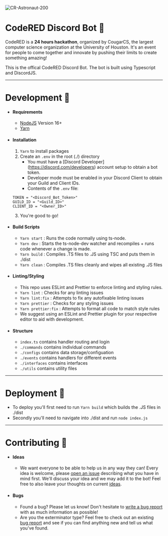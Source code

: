 ![CR-Astronaut-200](https://user-images.githubusercontent.com/44646589/173269384-4cf87e8d-83b1-4d0d-b867-568d4781fb2d.png)

# CodeRED Discord Bot 🤖

CodeRED is a **24 hours hackathon**, organized by CougarCS, the largest computer science organization at the University of Houston. It's an event for people to come together and innovate by pushing their limits to create something amazing!

This is the offical CodeRED Discord Bot. The bot is built using Typescript and DiscordJS.

<hr/>

# Development 🔨

- #### Requirements
  - [NodeJS](https://nodejs.org/en/) Version 16+
  - [Yarn](https://yarnpkg.com/)
- #### Installation
  1. `Yarn` to install packages
  2. Create an `.env` in the root (./) directory
     - You must have a [Discord Developer] (https://discord.com/developers) account setup to obtain a bot token.
     - Developer mode must be enabled in your Discord Client to obtain your Guild and Client IDs.
     - Contents of the `.env` file:
  ```
  TOKEN = "<Discord_Bot_Token>"
  GUILD_ID = "<Guild_ID>"
  CLIENT_ID = "<Owner_ID>"
  ```
  3. You're good to go!
- #### Build Scripts
  - `Yarn start` : Runs the code normally using ts-node.
  - `Yarn dev` : Starts the ts-node-dev watcher and recompiles + runs code whenever a change is made.
  - `Yarn build` : Compiles .TS files to .JS using TSC and puts them in ./dist
  - `Yarn clean` : Compiles .TS files cleanly and wipes all existing .JS files
- #### Linting/Styling
  - This repo uses ESLint and Prettier to enforce linting and styling rules.
  - `Yarn lint` : Checks for any linting issues
  - `Yarn lint:fix` : Attempts to fix any autofixable linting issues
  - `Yarn prettier` : Checks for any styling issues
  - `Yarn prettier:fix` : Attempts to format all code to match style rules
  - We suggest using an ESLint and Prettier plugin for your respective editor to aid with development.
- #### Structure
  - `index.ts` contains handler routing and login
  - `./commands` contains individual commands
  - `./configs` contains data storage/configuation
  - `./events` contains handlers for different events
  - `./interfaces` contains interfaces
  - `./utils` contains utility files

<hr/>

# Deployment 🚀

- To deploy you'll first need to run `Yarn build` which builds the .JS files in ./dist
- Secondly you'll need to navigate into ./dist and run `node index.js`

<hr/>

# Contributing 🧩

- #### Ideas
  - We want everyone to be able to help us in any way they can! Every idea is welcome, please [open an issue](https://github.com/CodeRED-UH/CodeRED-DiscordBot/issues/new/choose) describing what you have in mind first. We'll discuss your idea and we may add it to the bot! Feel free to also leave your thoughts on current [ideas](https://github.com/CodeRED-UH/CodeRED-DiscordBot/issues).
- #### Bugs
  - Found a bug? Please let us know! Don't hesitate to [write a bug report](https://github.com/CodeRED-UH/CodeRED-DiscordBot/issues/new/choose) with as much information as possible!
  - Are you the exterminator type? Feel free to check out an existing [bug report](https://github.com/CodeRED-UH/CodeRED-DiscordBot/issues) and see if you can find anything new and tell us what you've found.
